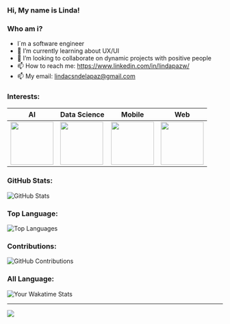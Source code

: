 ### Hi, My name is Linda! 
### Who am i? 

- I´m a software engineer
- 🌱 I’m currently learning about UX/UI
- 👯 I’m looking to collaborate on dynamic projects with positive people
- 📫 How to reach me: https://www.linkedin.com/in/lindapazw/
- 📫 My email: lindacsndelapaz@gmail.com
  
  
### Interests:
AI | Data Science | Mobile  | Web 
--- | --- | --- |  --- | 
 <img src="https://github.com/Lindapazw/lindapazw/assets/88910652/6fd97101-d4a7-4e8a-ae19-1b1f233ec6eb" width="100" height="100" /> | <img src="https://github.com/Lindapazw/lindapazw/assets/88910652/f130603b-459f-4f9b-bcb7-ed0f61eed181" width="100" height="100" /> | <img src="https://github.com/Lindapazw/lindapazw/assets/88910652/e77861c9-ca7d-4afd-bb8b-ab343f3963cd" width="100" height="100" /> |  <img src="https://github.com/Lindapazw/lindapazw/assets/88910652/381d8b88-d958-4bdd-bdfa-7c11b1afb6c4" width="100" height="100" /> |

### GitHub Stats:
![GitHub Stats](https://github-readme-stats.vercel.app/api?username=lindapazw&bg_color=30,3778b2,1dd8fe&title_color=fff&text_color=fff&icon_color=fff&show_icons=true)

### Top Language:
![Top Languages](https://github-readme-stats.vercel.app/api/top-langs/?username=lindapazw&bg_color=30,3f8acb,1dd8fe&title_color=fff&text_color=fff)

### Contributions:
![GitHub Contributions](https://github-readme-streak-stats.herokuapp.com/?user=lindapazw&theme=onedark-duo&hide_border=false&background=30,3f8acb,1dd8fe&stroke=fff&ring=fff&fire=fff&currStreakNum=fff&sideNums=fff&currStreakLabel=fff&sideLabels=fff&dates=fff)

### All Language:
![Your Wakatime Stats](https://github-readme-stats.vercel.app/api/wakatime?username=Lindapazw&layout=compact)

---
[![](https://visitcount.itsvg.in/api?id=lindapazw&icon=0&color=5)](https://visitcount.itsvg.in)

